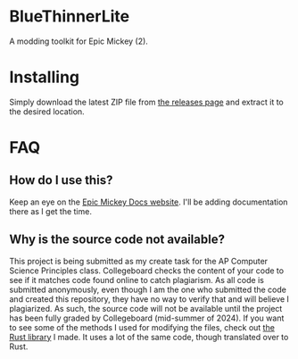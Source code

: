# BlueThinnerLite
A modding toolkit for Epic Mickey (2).

# Installing
Simply download the latest ZIP file from [the releases page](https://github.com/abso1utezer0/BlueThinnerLite/releases/) and extract it to the desired location.

# FAQ
## How do I use this?
Keep an eye on the [Epic Mickey Docs website](https://docs.epicmickey.wiki). I'll be adding documentation there as I get the time.
## Why is the source code not available?
This project is being submitted as my create task for the AP Computer Science Principles class. Collegeboard checks the content of your code to see if it matches code found online to catch plagiarism. As all code is submitted anonymously, even though I am the one who submitted the code and created this repository, they have no way to verify that and will believe I plagiarized. As such, the source code will not be available until the project has been fully graded by Collegeboard (mid-summer of 2024). If you want to see some of the methods I used for modifying the files, check out [the Rust library](https://github.com/abso1utezer0/epic_mickey_lib_rs) I made. It uses a lot of the same code, though translated over to Rust.
